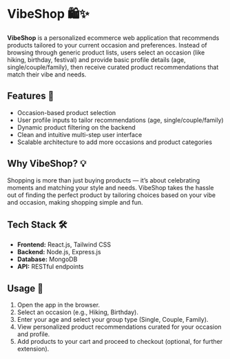 # VibeShop 🛍️✨

**VibeShop** is a personalized ecommerce web application that recommends products tailored to your current occasion and preferences. Instead of browsing through generic product lists, users select an occasion (like hiking, birthday, festival) and provide basic profile details (age, single/couple/family), then receive curated product recommendations that match their vibe and needs.

## Features 🎯

* Occasion-based product selection
* User profile inputs to tailor recommendations (age, single/couple/family)
* Dynamic product filtering on the backend
* Clean and intuitive multi-step user interface
* Scalable architecture to add more occasions and product categories

## Why VibeShop? 💡

Shopping is more than just buying products — it’s about celebrating moments and matching your style and needs. VibeShop takes the hassle out of finding the perfect product by tailoring choices based on your vibe and occasion, making shopping simple and fun.


## Tech Stack 🛠️


* **Frontend:** React.js, Tailwind CSS
* **Backend:** Node.js, Express.js
* **Database:** MongoDB 
* **API:** RESTful endpoints 




## Usage 🚀

1. Open the app in the browser.
2. Select an occasion (e.g., Hiking, Birthday).
3. Enter your age and select your group type (Single, Couple, Family).
4. View personalized product recommendations curated for your occasion and profile.
5. Add products to your cart and proceed to checkout (optional, for further extension).



